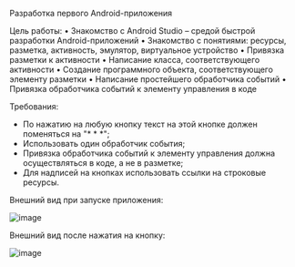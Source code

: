 Разработка первого Android-приложения

Цель работы:
•	Знакомство с Android Studio – средой быстрой разработки Android-приложений
•	Знакомство с понятиями: ресурсы, разметка, активность, эмулятор, виртуальное устройство
•	Привязка разметки к активности
•	Написание класса, соответствующего активности
•	Создание программного объекта, соответствующего элементу разметки
•	Написание простейшего обработчика событий
•	Привязка обработчика событий к элементу управления в коде

Требования:

 - По нажатию на любую кнопку текст на этой кнопке должен поменяться на "* * *";
 - Использовать один обработчик события;
 - Привязка обработчика событий к элементу управления должна осуществляться в коде, а не в разметке;
 - Для надписей на кнопках использовать ссылки на строковые ресурсы.

Внешний вид при запуске приложения:

![image](https://user-images.githubusercontent.com/91782001/177369062-7ebd59a2-4279-4c28-abd5-59af7521e816.png)

Внешний вид после нажатия на кнопку:

![image](https://user-images.githubusercontent.com/91782001/177369149-4556acab-edb1-4124-badf-bebeb3dd3852.png)
